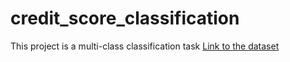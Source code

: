 # credit_score_classification
This project is a multi-class classification task
[Link to the dataset](https://www.kaggle.com/datasets/parisrohan/credit-score-classification/data?select=train.csv)
